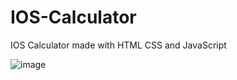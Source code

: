 # IOS-Calculator
IOS Calculator made with HTML CSS and JavaScript

![image](https://user-images.githubusercontent.com/103072957/234117523-3b250831-a382-40fb-b09a-a9ddb4408593.png)
